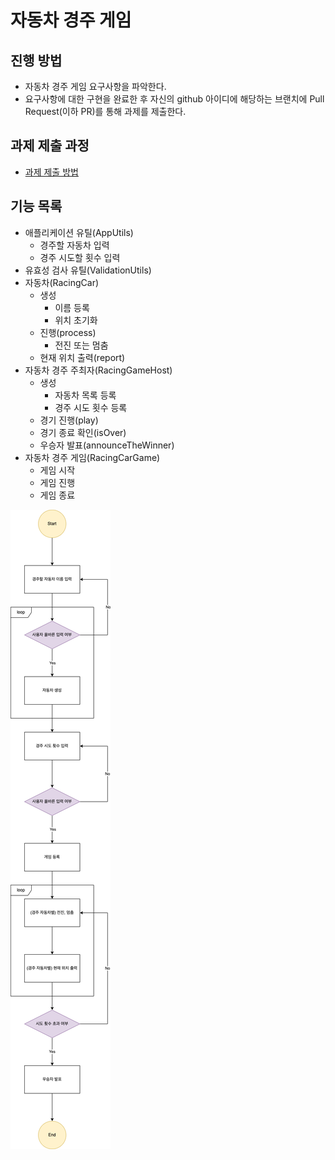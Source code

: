 # 자동차 경주 게임
## 진행 방법
* 자동차 경주 게임 요구사항을 파악한다.
* 요구사항에 대한 구현을 완료한 후 자신의 github 아이디에 해당하는 브랜치에 Pull Request(이하 PR)를 통해 과제를 제출한다.

## 과제 제출 과정
* [과제 제출 방법](https://github.com/next-step/nextstep-docs/tree/master/precourse)

## 기능 목록
* 애플리케이션 유틸(AppUtils)
  * 경주할 자동차 입력
  * 경주 시도할 횟수 입력
* 유효성 검사 유틸(ValidationUtils)
* 자동차(RacingCar)
  * 생성
    * 이름 등록
    * 위치 초기화
  * 진행(process)
    * 전진 또는 멈춤
  * 현재 위치 출력(report)
* 자동차 경주 주최자(RacingGameHost) 
  * 생성
    * 자동차 목록 등록
    * 경주 시도 횟수 등록
  * 경기 진행(play)
  * 경기 종료 확인(isOver)
  * 우승자 발표(announceTheWinner)
* 자동차 경주 게임(RacingCarGame)
  * 게임 시작
  * 게임 진행
  * 게임 종료

![순서도](./docs/woowacourse-racingCar.png)
